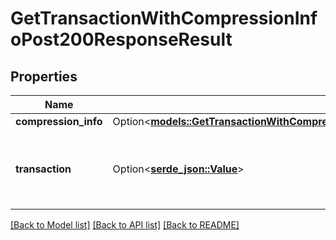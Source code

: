 # GetTransactionWithCompressionInfoPost200ResponseResult

## Properties

Name | Type | Description | Notes
------------ | ------------- | ------------- | -------------
**compression_info** | Option<[**models::GetTransactionWithCompressionInfoPost200ResponseResultCompressionInfo**](_getTransactionWithCompressionInfo_post_200_response_result_compression_info.md)> |  | [optional]
**transaction** | Option<[**serde_json::Value**](.md)> | An encoded confirmed transaction with status meta | [optional]

[[Back to Model list]](../README.md#documentation-for-models) [[Back to API list]](../README.md#documentation-for-api-endpoints) [[Back to README]](../README.md)


